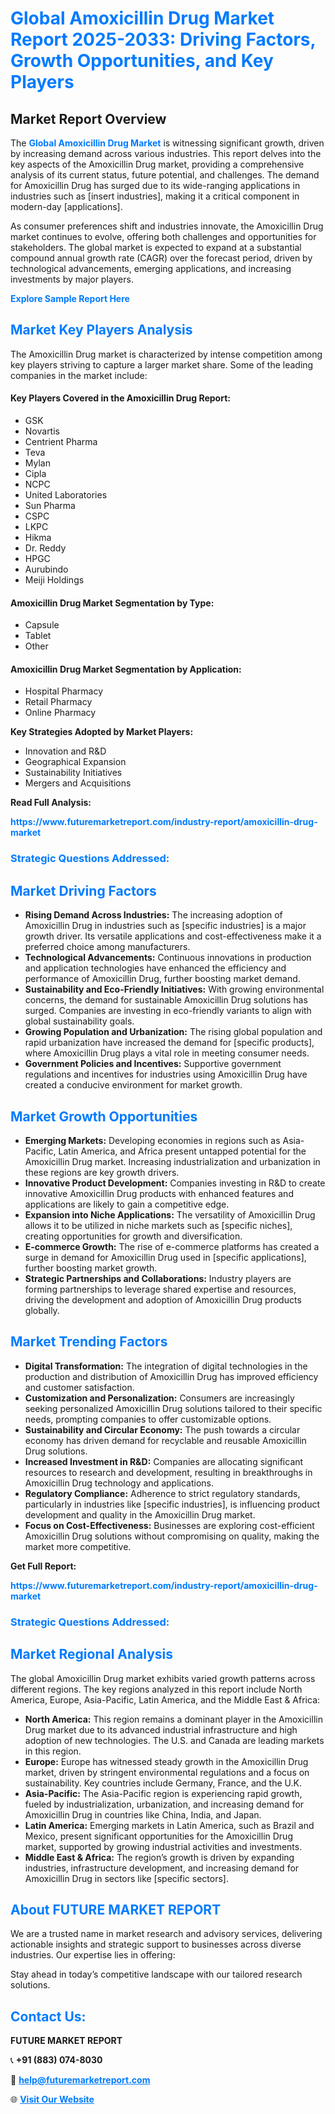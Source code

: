 <h1 style="color: #007BFF;">Global Amoxicillin Drug Market Report 2025-2033: Driving Factors, Growth Opportunities, and Key Players</h1>

<section id="overview">
<h2>Market Report Overview</h2>
<p>The <a href="https://www.futuremarketreport.com/industry-report/amoxicillin-drug-market" style="color: #007BFF; text-decoration: none;"><strong>Global Amoxicillin Drug Market</strong></a> is witnessing significant growth, driven by increasing demand across various industries. This report delves into the key aspects of the Amoxicillin Drug market, providing a comprehensive analysis of its current status, future potential, and challenges. The demand for Amoxicillin Drug has surged due to its wide-ranging applications in industries such as [insert industries], making it a critical component in modern-day [applications].</p>
<p>As consumer preferences shift and industries innovate, the Amoxicillin Drug market continues to evolve, offering both challenges and opportunities for stakeholders. The global market is expected to expand at a substantial compound annual growth rate (CAGR) over the forecast period, driven by technological advancements, emerging applications, and increasing investments by major players.</p>
</section>

<section id="overview">
<p><a href="https://www.futuremarketreport.com/request-sample/reportId=41583" style="color: #007BFF; text-decoration: none;"><strong>Explore Sample Report Here</strong></a></p>
</section>

<section id="key-players">
<h2 style="color: #007BFF;">Market Key Players Analysis</h2>
<p>The Amoxicillin Drug market is characterized by intense competition among key players striving to capture a larger market share. Some of the leading companies in the market include:</p>
<h4>Key Players Covered in the Amoxicillin Drug Report:</h4>
<ul><li>GSK</li><li>Novartis</li><li>Centrient Pharma</li><li>Teva</li><li>Mylan</li><li>Cipla</li><li>NCPC</li><li>United Laboratories</li><li>Sun Pharma</li><li>CSPC</li><li>LKPC</li><li>Hikma</li><li>Dr. Reddy</li><li>HPGC</li><li>Aurubindo</li><li>Meiji Holdings</li></ul>
<h4>Amoxicillin Drug Market Segmentation by Type:</h4>
<ul><li>Capsule</li><li>Tablet</li><li>Other</li></ul>

<h4>Amoxicillin Drug Market Segmentation by Application:</h4>
<ul><li>Hospital Pharmacy</li><li>Retail Pharmacy</li><li>Online Pharmacy</li></ul>
<p><strong>Key Strategies Adopted by Market Players:</strong></p>
<ul>
<li>Innovation and R&D</li>
<li>Geographical Expansion</li>
<li>Sustainability Initiatives</li>
<li>Mergers and Acquisitions</li>
</ul>
</section>

<section>
<p><strong>Read Full Analysis: </strong></p><a href="https://www.futuremarketreport.com/industry-report/amoxicillin-drug-market" style="color: #007BFF; text-decoration: none;"><strong>https://www.futuremarketreport.com/industry-report/amoxicillin-drug-market</strong></a>
<h3 style="color: #007BFF;">Strategic Questions Addressed:</h3>
</section>

<section id="driving-factors">
<h2 style="color: #007BFF;">Market Driving Factors</h2>
<ul>
<li><strong>Rising Demand Across Industries:</strong> The increasing adoption of Amoxicillin Drug in industries such as [specific industries] is a major growth driver. Its versatile applications and cost-effectiveness make it a preferred choice among manufacturers.</li>
<li><strong>Technological Advancements:</strong> Continuous innovations in production and application technologies have enhanced the efficiency and performance of Amoxicillin Drug, further boosting market demand.</li>
<li><strong>Sustainability and Eco-Friendly Initiatives:</strong> With growing environmental concerns, the demand for sustainable Amoxicillin Drug solutions has surged. Companies are investing in eco-friendly variants to align with global sustainability goals.</li>
<li><strong>Growing Population and Urbanization:</strong> The rising global population and rapid urbanization have increased the demand for [specific products], where Amoxicillin Drug plays a vital role in meeting consumer needs.</li>
<li><strong>Government Policies and Incentives:</strong> Supportive government regulations and incentives for industries using Amoxicillin Drug have created a conducive environment for market growth.</li>
</ul>
</section>

<section id="growth-opportunities">
<h2 style="color: #007BFF;">Market Growth Opportunities</h2>
<ul>
<li><strong>Emerging Markets:</strong> Developing economies in regions such as Asia-Pacific, Latin America, and Africa present untapped potential for the Amoxicillin Drug market. Increasing industrialization and urbanization in these regions are key growth drivers.</li>
<li><strong>Innovative Product Development:</strong> Companies investing in R&D to create innovative Amoxicillin Drug products with enhanced features and applications are likely to gain a competitive edge.</li>
<li><strong>Expansion into Niche Applications:</strong> The versatility of Amoxicillin Drug allows it to be utilized in niche markets such as [specific niches], creating opportunities for growth and diversification.</li>
<li><strong>E-commerce Growth:</strong> The rise of e-commerce platforms has created a surge in demand for Amoxicillin Drug used in [specific applications], further boosting market growth.</li>
<li><strong>Strategic Partnerships and Collaborations:</strong> Industry players are forming partnerships to leverage shared expertise and resources, driving the development and adoption of Amoxicillin Drug products globally.</li>
</ul>
</section>

<section id="trending-factors">
<h2 style="color: #007BFF;">Market Trending Factors</h2>
<ul>
<li><strong>Digital Transformation:</strong> The integration of digital technologies in the production and distribution of Amoxicillin Drug has improved efficiency and customer satisfaction.</li>
<li><strong>Customization and Personalization:</strong> Consumers are increasingly seeking personalized Amoxicillin Drug solutions tailored to their specific needs, prompting companies to offer customizable options.</li>
<li><strong>Sustainability and Circular Economy:</strong> The push towards a circular economy has driven demand for recyclable and reusable Amoxicillin Drug solutions.</li>
<li><strong>Increased Investment in R&D:</strong> Companies are allocating significant resources to research and development, resulting in breakthroughs in Amoxicillin Drug technology and applications.</li>
<li><strong>Regulatory Compliance:</strong> Adherence to strict regulatory standards, particularly in industries like [specific industries], is influencing product development and quality in the Amoxicillin Drug market.</li>
<li><strong>Focus on Cost-Effectiveness:</strong> Businesses are exploring cost-efficient Amoxicillin Drug solutions without compromising on quality, making the market more competitive.</li>
</ul>
</section>

<section>
<p><strong>Get Full Report: </strong></p><a href="https://www.futuremarketreport.com/industry-report/amoxicillin-drug-market" style="color: #007BFF; text-decoration: none;"><strong>https://www.futuremarketreport.com/industry-report/amoxicillin-drug-market</strong></a>
<h3 style="color: #007BFF;">Strategic Questions Addressed:</h3>
</section>


<section id="regional-analysis">
<h2 style="color: #007BFF;">Market Regional Analysis</h2>
<p>The global Amoxicillin Drug market exhibits varied growth patterns across different regions. The key regions analyzed in this report include North America, Europe, Asia-Pacific, Latin America, and the Middle East & Africa:</p>
<ul>
<li><strong>North America:</strong> This region remains a dominant player in the Amoxicillin Drug market due to its advanced industrial infrastructure and high adoption of new technologies. The U.S. and Canada are leading markets in this region.</li>
<li><strong>Europe:</strong> Europe has witnessed steady growth in the Amoxicillin Drug market, driven by stringent environmental regulations and a focus on sustainability. Key countries include Germany, France, and the U.K.</li>
<li><strong>Asia-Pacific:</strong> The Asia-Pacific region is experiencing rapid growth, fueled by industrialization, urbanization, and increasing demand for Amoxicillin Drug in countries like China, India, and Japan.</li>
<li><strong>Latin America:</strong> Emerging markets in Latin America, such as Brazil and Mexico, present significant opportunities for the Amoxicillin Drug market, supported by growing industrial activities and investments.</li>
<li><strong>Middle East & Africa:</strong> The region’s growth is driven by expanding industries, infrastructure development, and increasing demand for Amoxicillin Drug in sectors like [specific sectors].</li>
</ul>
</section>

<footer>
<h2 style="color: #007BFF;">About FUTURE MARKET REPORT</h2>
<p>We are a trusted name in market research and advisory services, delivering actionable insights and strategic support to businesses across diverse industries. Our expertise lies in offering:</p>

<p>Stay ahead in today’s competitive landscape with our tailored research solutions.</p>

<h2 style="color: #007BFF;">Contact Us:</h2>
<p><strong>FUTURE MARKET REPORT</strong></p>
<p>📞 <strong>+91 (883) 074-8030</strong></p>
<p>📧 <strong><a href="mailto:help@futuremarketreport.com" style="color: #007BFF;">help@futuremarketreport.com</a></strong></p>
<p>🌐 <strong><a href="https://www.futuremarketreport.com/" style="color: #007BFF;">Visit Our Website</a></strong></p>
</footer>